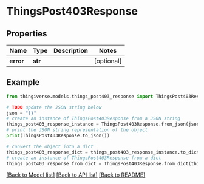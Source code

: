 # ThingsPost403Response


## Properties

Name | Type | Description | Notes
------------ | ------------- | ------------- | -------------
**error** | **str** |  | [optional] 

## Example

```python
from thingiverse.models.things_post403_response import ThingsPost403Response

# TODO update the JSON string below
json = "{}"
# create an instance of ThingsPost403Response from a JSON string
things_post403_response_instance = ThingsPost403Response.from_json(json)
# print the JSON string representation of the object
print(ThingsPost403Response.to_json())

# convert the object into a dict
things_post403_response_dict = things_post403_response_instance.to_dict()
# create an instance of ThingsPost403Response from a dict
things_post403_response_from_dict = ThingsPost403Response.from_dict(things_post403_response_dict)
```
[[Back to Model list]](../README.md#documentation-for-models) [[Back to API list]](../README.md#documentation-for-api-endpoints) [[Back to README]](../README.md)


